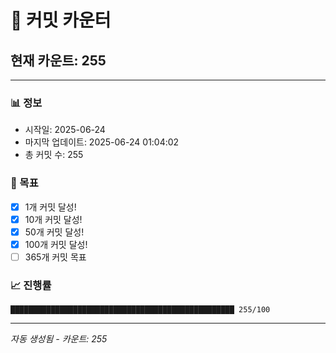 # 🔢 커밋 카운터

## 현재 카운트: 255

---

### 📊 정보
- 시작일: 2025-06-24
- 마지막 업데이트: 2025-06-24 01:04:02
- 총 커밋 수: 255

### 🎯 목표
- [x] 1개 커밋 달성!
- [x] 10개 커밋 달성!
- [x] 50개 커밋 달성!
- [x] 100개 커밋 달성!
- [ ] 365개 커밋 목표

### 📈 진행률
```
██████████████████████████████████████████████████ 255/100
```

---
*자동 생성됨 - 카운트: 255*
